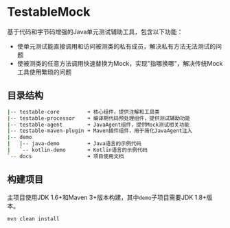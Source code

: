 # TestableMock

基于代码和字节码增强的Java单元测试辅助工具，包含以下功能：

- 使单元测试能直接调用和访问被测类的私有成员，解决私有方法无法测试的问题
- 使被测类的任意方法调用快速替换为Mock，实现"指哪换哪"，解决传统Mock工具使用繁琐的问题

## 目录结构

```bash
|-- testable-core         ➜ 核心组件，提供注解和工具类
|-- testable-processor    ➜ 编译期代码预处理组件，提供测试辅助功能
|-- testable-agent        ➜ JavaAgent组件，提供Mock测试相关功能
|-- testable-maven-plugin ➜ Maven插件组件，用于简化JavaAgent注入
|-- demo
|   |-- java-demo         ➜ Java语言的示例代码
|   `-- kotlin-demo       ➜ Kotlin语言的示例代码
`-- docs                  ➜ 项目使用文档
```

## 构建项目

主项目使用JDK 1.6+和Maven 3+版本构建，其中`demo`子项目需要JDK 1.8+版本。

```bash
mvn clean install
```
